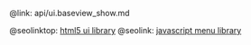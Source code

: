 @link: api/ui.baseview_show.md

@seolinktop: [html5 ui library](https://webix.com)
@seolink: [javascript menu library](https://webix.com/widget/menu/)
